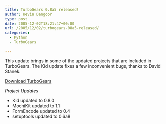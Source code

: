 ```yaml
---
title: TurboGears 0.8a5 released!
author: Kevin Dangoor
type: post
date: 2005-12-02T18:21:47+00:00
url: /2005/12/02/turbogears-08a5-released/
categories:
  - Python
  - TurboGears

---
```

This update brings in some of the updated projects that are included in TurboGears. The Kid update fixes a few inconvenient bugs, thanks to David Stanek.

[Download TurboGears][1]

_Project Updates_

  * Kid updated to 0.8.0
  * MochiKit updated to 1.1
  * FormEncode updated to 0.4
  * setuptools updated to 0.6a8

 [1]: http://www.turbogears.org/download/index.html